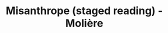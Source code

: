 ---
layout: production
title: Misanthrope (staged reading) - Molière
dates: November 18, 2012
location: Titzal Café, Chicago
synopsis: Before there was political correctness, there was Alceste, whose blunt truthfulness embarrasses his friends and makes him tremendously unpopular within respectable society.  But there is the honest woman Eliante who pins for him, and Célimène who lusts after him, which leads to quirky flirtations, ripping heartbreaks, and a comedic exile.

production:
- name: Adrian Balbontin
  title: Director

cast:
- actor: Jared McDaris
  role: Alceste
- actor: Ryan Czerwonko
  role: Oronte
- actor: Veronica Blaire
  role: Basque
- actor: Abby Smith
  role: Celimine
- actor: Brandon Jeromy
  role: Acaste
- actor: Eliza Shin
  role: Arsinoe
- actor: Elyse Edelman
  role: Eliante
- actor: George Christophert
  role: Clitandre
- actor: Jacob Louis Grubb
  role: Philinte
- actor: Jeff Kurysz
  role: DuBois
---